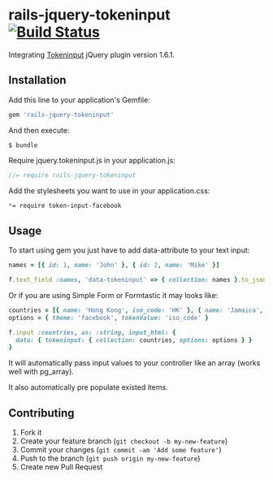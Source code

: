 # rails-jquery-tokeninput [![Build Status](https://travis-ci.org/exAspArk/rails-jquery-tokeninput.png)](https://travis-ci.org/exAspArk/rails-jquery-tokeninput)

Integrating [Tokeninput](http://loopj.com/jquery-tokeninput/) jQuery plugin version 1.6.1.

## Installation

Add this line to your application's Gemfile:

```ruby
gem 'rails-jquery-tokeninput'
```

And then execute:

    $ bundle

Require jquery.tokeninput.js in your application.js:

```js
//= require rails-jquery-tokeninput
```

Add the stylesheets you want to use in your application.css:

```css
*= require token-input-facebook
```

## Usage

To start using gem you just have to add data-attribute to your text input:

```ruby
names = [{ id: 1, name: 'John' }, { id: 2, name: 'Mike' }]

f.text_field :names, 'data-tokeninput' => { collection: names }.to_json
```

Or if you are using Simple Form or Formtastic it may looks like:

```ruby
countries = [{ name: 'Hong Kong', iso_code: 'HK' }, { name: 'Jamaica', iso_code: 'JM' }]
options = { theme: 'facebook', tokenValue: 'iso_code' }

f.input :countries, as: :string, input_html: {
  data: { tokeninput: { collection: countries, options: options } }
}
```

It will automatically pass input values to your controller like an array (works well with pg_array).

It also automatically pre populate existed items.

## Contributing

1. Fork it
2. Create your feature branch (`git checkout -b my-new-feature`)
3. Commit your changes (`git commit -am 'Add some feature'`)
4. Push to the branch (`git push origin my-new-feature`)
5. Create new Pull Request

